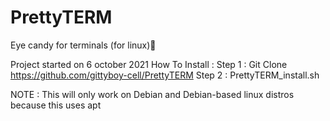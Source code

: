 # PrettyTERM
Eye candy for terminals (for linux)🍬

Project started on 6 october 2021
How To Install : 
Step 1 : Git Clone https://github.com/gittyboy-cell/PrettyTERM
Step 2 : PrettyTERM_install.sh

NOTE : 
This will only work on Debian and Debian-based linux distros because this uses apt
